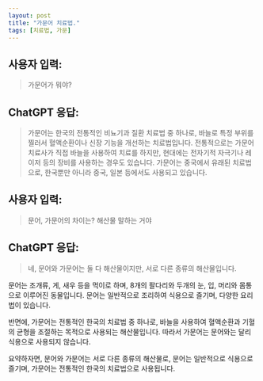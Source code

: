 ```yaml
---
layout: post
title: "가문어 치료법."
tags: [치료법, 가문]
---
```


## 사용자 입력:
> 가문어가 뭐야?

## ChatGPT 응답:
> 가문어는 한국의 전통적인 비뇨기과 질환 치료법 중 하나로, 바늘로 특정 부위를 찔러서 혈액순환이나 신장 기능을 개선하는 치료법입니다. 전통적으로는 가문어 치료사가 직접 바늘을 사용하여 치료를 하지만, 현대에는 전자기적 자극기나 레이저 등의 장비를 사용하는 경우도 있습니다. 가문어는 중국에서 유래된 치료법으로, 한국뿐만 아니라 중국, 일본 등에서도 사용되고 있습니다.

## 사용자 입력:
> 문어, 가문어의 차이는? 해산물 말하는 거야

## ChatGPT 응답:
> 네, 문어와 가문어는 둘 다 해산물이지만, 서로 다른 종류의 해산물입니다.

문어는 조개류, 게, 새우 등을 먹이로 하며, 8개의 팔다리와 두개의 눈, 입, 머리와 몸통으로 이루어진 동물입니다. 문어는 일반적으로 조리하여 식용으로 즐기며, 다양한 요리법이 있습니다.

반면에, 가문어는 전통적인 한국의 치료법 중 하나로, 바늘을 사용하여 혈액순환과 기혈의 균형을 조절하는 목적으로 사용되는 해산물입니다. 따라서 가문어는 문어와는 달리 식용으로 사용되지 않습니다.

요약하자면, 문어와 가문어는 서로 다른 종류의 해산물로, 문어는 일반적으로 식용으로 즐기며, 가문어는 전통적인 한국의 치료법으로 사용됩니다.

